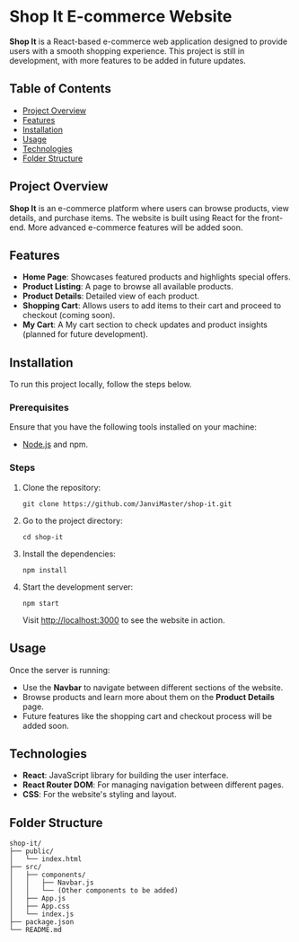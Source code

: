 <h1>Shop It E-commerce Website</h1>
<p><strong>Shop It</strong> is a React-based e-commerce web application designed to provide users with a smooth shopping experience. This project is still in development, with more features to be added in future updates.</p>

<h2>Table of Contents</h2>
<ul>
    <li><a href="#project-overview">Project Overview</a></li>
    <li><a href="#features">Features</a></li>
    <li><a href="#installation">Installation</a></li>
    <li><a href="#usage">Usage</a></li>
    <li><a href="#technologies">Technologies</a></li>
    <li><a href="#folder-structure">Folder Structure</a></li>
</ul>

<h2 id="project-overview">Project Overview</h2>
<p><strong>Shop It</strong> is an e-commerce platform where users can browse products, view details, and purchase items. The website is built using React for the front-end. More advanced e-commerce features will be added soon.</p>

<h2 id="features">Features</h2>
<ul>
    <li><strong>Home Page</strong>: Showcases featured products and highlights special offers.</li>
    <li><strong>Product Listing</strong>: A page to browse all available products.</li>
    <li><strong>Product Details</strong>: Detailed view of each product.</li>
    <li><strong>Shopping Cart</strong>: Allows users to add items to their cart and proceed to checkout (coming soon).</li>
    <li><strong>My Cart</strong>: A My cart section to check updates and product insights (planned for future development).</li>
</ul>

<h2 id="installation">Installation</h2>
<p>To run this project locally, follow the steps below.</p>

<h3>Prerequisites</h3>
<p>Ensure that you have the following tools installed on your machine:</p>
<ul>
    <li><a href="https://nodejs.org/en/download/">Node.js</a> and npm.</li>
</ul>

<h3>Steps</h3>
<ol>
    <li>Clone the repository:
        <pre><code>git clone https://github.com/JanviMaster/shop-it.git</code></pre>
    </li>
    <li>Go to the project directory:
        <pre><code>cd shop-it</code></pre>
    </li>
    <li>Install the dependencies:
        <pre><code>npm install</code></pre>
    </li>
    <li>Start the development server:
        <pre><code>npm start</code></pre>
        <p>Visit <a href="http://localhost:3000">http://localhost:3000</a> to see the website in action.</p>
    </li>
</ol>

<h2 id="usage">Usage</h2>
<p>Once the server is running:</p>
<ul>
    <li>Use the <strong>Navbar</strong> to navigate between different sections of the website.</li>
    <li>Browse products and learn more about them on the <strong>Product Details</strong> page.</li>
    <li>Future features like the shopping cart and checkout process will be added soon.</li>
</ul>

<h2 id="technologies">Technologies</h2>
<ul>
    <li><strong>React</strong>: JavaScript library for building the user interface.</li>
    <li><strong>React Router DOM</strong>: For managing navigation between different pages.</li>
    <li><strong>CSS</strong>: For the website's styling and layout.</li>
</ul>

<h2 id="folder-structure">Folder Structure</h2>
<pre><code>shop-it/
├── public/
│   └── index.html
├── src/
│   ├── components/
│   │   ├── Navbar.js
│   │   └── (Other components to be added)
│   ├── App.js
│   ├── App.css
│   └── index.js
├── package.json
└── README.md
</code></pre>
